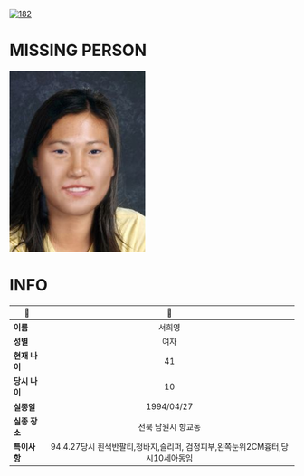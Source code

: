 [![182](https://img.shields.io/badge/%EC%8B%A4%EC%A2%85%EC%8B%A0%EA%B3%A0%EB%8A%94%20%EA%B5%AD%EB%B2%88%EC%97%86%EC%9D%B4-182-blue)](http://safe182.go.kr/index.do)

# MISSING PERSON

<img src="./missing_person.jpg">

# INFO

|🔑|💎|
|--|:--:|
|**이름**|서희영|
|**성별**|여자|
|**현재 나이**|41|
|**당시 나이**|10|
|**실종일**|1994/04/27|
|**실종 장소**|전북 남원시 향교동 |
|**특이사항**|94.4.27당시 흰색반팔티,청바지,슬리퍼, 검정피부,왼쪽눈위2CM흉터,당시10세아동임|

